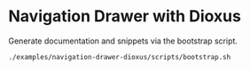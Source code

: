 # Navigation Drawer with Dioxus

Generate documentation and snippets via the bootstrap script.

```bash
./examples/navigation-drawer-dioxus/scripts/bootstrap.sh
```
